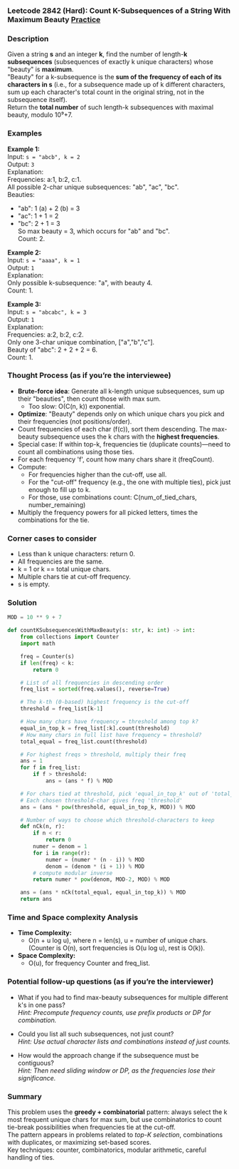 ### Leetcode 2842 (Hard): Count K-Subsequences of a String With Maximum Beauty [Practice](https://leetcode.com/problems/count-k-subsequences-of-a-string-with-maximum-beauty)

### Description  
Given a string **s** and an integer **k**, find the number of length-**k subsequences** (subsequences of exactly k unique characters) whose "beauty" is **maximum**.  
"Beauty" for a k-subsequence is the **sum of the frequency of each of its characters in s** (i.e., for a subsequence made up of k different characters, sum up each character's total count in the original string, not in the subsequence itself).  
Return the **total number** of such length-k subsequences with maximal beauty, modulo 10⁹+7.

### Examples  

**Example 1:**  
Input: `s = "abcb", k = 2`  
Output: `3`  
Explanation:  
Frequencies: a:1, b:2, c:1.  
All possible 2-char unique subsequences: "ab", "ac", "bc".  
Beauties:  
- "ab": 1 (a) + 2 (b) = 3  
- "ac": 1 + 1 = 2  
- "bc": 2 + 1 = 3  
So max beauty = 3, which occurs for "ab" and "bc".  
Count: 2.

**Example 2:**  
Input: `s = "aaaa", k = 1`  
Output: `1`  
Explanation:  
Only possible k-subsequence: "a", with beauty 4.  
Count: 1.

**Example 3:**  
Input: `s = "abcabc", k = 3`  
Output: `1`  
Explanation:  
Frequencies: a:2, b:2, c:2.  
Only one 3-char unique combination, ["a","b","c"].  
Beauty of "abc": 2 + 2 + 2 = 6.  
Count: 1.

### Thought Process (as if you’re the interviewee)  
- **Brute-force idea**: Generate all k-length unique subsequences, sum up their "beauties", then count those with max sum.  
  - Too slow: O(C(n, k)) exponential.
- **Optimize**: "Beauty" depends only on which unique chars you pick and their frequencies (not positions/order).
- Count frequencies of each char (f(c)), sort them descending. The max-beauty subsequence uses the k chars with the **highest frequencies**.
- Special case: If within top-k, frequencies tie (duplicate counts)—need to count all combinations using those ties.
- For each frequency 'f', count how many chars share it (freqCount).  
- Compute:  
  - For frequencies higher than the cut-off, use all.  
  - For the "cut-off" frequency (e.g., the one with multiple ties), pick just enough to fill up to k.  
  - For those, use combinations count: C(num_of_tied_chars, number_remaining)  
- Multiply the frequency powers for all picked letters, times the combinations for the tie.

### Corner cases to consider  
- Less than k unique characters: return 0.  
- All frequencies are the same.  
- k = 1 or k == total unique chars.  
- Multiple chars tie at cut-off frequency.  
- s is empty.

### Solution

```python
MOD = 10 ** 9 + 7

def countKSubsequencesWithMaxBeauty(s: str, k: int) -> int:
    from collections import Counter
    import math

    freq = Counter(s)
    if len(freq) < k:
        return 0

    # List of all frequencies in descending order
    freq_list = sorted(freq.values(), reverse=True)

    # The k-th (0-based) highest frequency is the cut-off
    threshold = freq_list[k-1]

    # How many chars have frequency = threshold among top k?
    equal_in_top_k = freq_list[:k].count(threshold)
    # How many chars in full list have frequency = threshold?
    total_equal = freq_list.count(threshold)

    # For highest freqs > threshold, multiply their freq
    ans = 1
    for f in freq_list:
        if f > threshold:
            ans = (ans * f) % MOD

    # For chars tied at threshold, pick 'equal_in_top_k' out of 'total_equal' ways
    # Each chosen threshold-char gives freq 'threshold'
    ans = (ans * pow(threshold, equal_in_top_k, MOD)) % MOD

    # Number of ways to choose which threshold-characters to keep
    def nCk(n, r):
        if n < r:
            return 0
        numer = denom = 1
        for i in range(r):
            numer = (numer * (n - i)) % MOD
            denom = (denom * (i + 1)) % MOD
        # compute modular inverse
        return numer * pow(denom, MOD-2, MOD) % MOD

    ans = (ans * nCk(total_equal, equal_in_top_k)) % MOD
    return ans
```

### Time and Space complexity Analysis  

- **Time Complexity:**  
  - O(n + u log u), where n = len(s), u = number of unique chars. (Counter is O(n), sort frequencies is O(u log u), rest is O(k)).
- **Space Complexity:**  
  - O(u), for frequency Counter and freq_list.

### Potential follow-up questions (as if you’re the interviewer)  

- What if you had to find max-beauty subsequences for multiple different k's in one pass?  
  *Hint: Precompute frequency counts, use prefix products or DP for combination.*

- Could you list all such subsequences, not just count?  
  *Hint: Use actual character lists and combinations instead of just counts.*

- How would the approach change if the subsequence must be contiguous?  
  *Hint: Then need sliding window or DP, as the frequencies lose their significance.*

### Summary
This problem uses the **greedy + combinatorial** pattern: always select the k most frequent unique chars for max sum, but use combinatorics to count tie-break possibilities when frequencies tie at the cut-off.  
The pattern appears in problems related to *top-K selection*, combinations with duplicates, or maximizing set-based scores.  
Key techniques: counter, combinatorics, modular arithmetic, careful handling of ties.